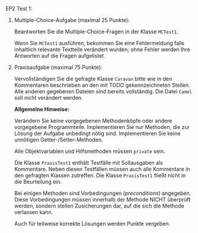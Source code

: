 EP2 Test 1:

1. Multiple-Choice-Aufgabe (maximal 25 Punkte):

    Beantworten Sie die Multiple-Choice-Fragen in der Klasse `MCTest1`.

    Wenn Sie `MCTest1` ausführen, bekommen Sie eine Fehlermeldung falls inhaltlich relevante
    Textteile verändert wurden; ohne Fehler werden Ihre Antworten auf die Fragen aufgelistet.

2. Praxisaufgabe (maximal 75 Punkte):
 
    Vervollständigen Sie die gefragte Klasse `Caravan` bitte
    wie in den Kommentaren beschrieben an den mit TODO gekennzeichneten Stellen.
    Alle anderen gegebenen Dateien sind bereits vollständig. Die Datei `Camel`
    soll nicht verändert werden.

    **Allgemeine Hinweise:**

    Verändern Sie keine vorgegebenen Methodenköpfe oder andere vorgegebene Programmteile.
    Implementieren Sie nur Methoden, die zur Lösung der Aufgabe unbedingt nötig sind.
    Implementieren Sie keine unnötigen Getter-/Setter-Methoden.

    Alle Objektvariablen und Hilfsmethoden müssen `private` sein.

    Die Klasse `PraxisTest1` enthält Testfälle mit Sollausgaben als Kommentare.
    Neben diesen Testfällen müssen auch alle Kommentare in den gefragten Klassen zutreffen.
    Die Klasse `PraxisTest1` fließt nicht in die Beurteilung ein.

    Bei einigen Methoden sind Vorbedingungen (_preconditions_) angegeben.
    Diese Vorbedingungen müssen innerhalb der Methode NICHT überprüft werden,
    sondern stellen Zusicherungen dar, auf die sich die Methode verlassen kann.

    Auch für teilweise korrekte Lösungen werden Punkte vergeben.
